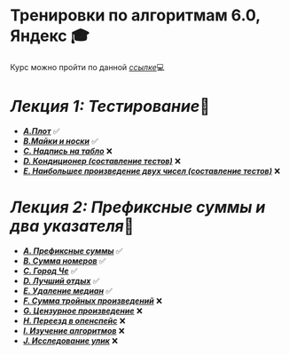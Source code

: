 # **Тренировки по алгоритмам 6.0, Яндекс** 🎓   
Курс можно пройти по данной [*ссылке*](https://yandex.ru/yaintern/training/algorithm-training?m-message-key-id=6712842100473331716&m-message-click-id=98a94013-d6f6-4713-abec-fceb34dba3f4&utm_source=minbox&utm_medium=email&utm_campaign=training6&utm_content=trigger-algo)💻

# ***Лекция 1: Тестирование***📝
* [***A.Плот***](https://github.com/DenisStepanidenko/Yandex-Training6.0/blob/master/src/lesson1/problemA/Solution.java) ✅
* [***B.Майки и носки***](https://github.com/DenisStepanidenko/Yandex-Training6.0/blob/master/src/lesson1/problemB/ProblemB.java) ✅
* [***C. Надпись на табло***](https://github.com/DenisStepanidenko/Yandex-Training6.0/blob/master/src/lesson1/problemC/Solution.java) ❌
* [***D. Кондиционер (составление тестов)***]() ❌
* [***E. Наибольшее произведение двух чисел (составление тестов)***]() ❌

# ***Лекция 2: Префиксные суммы и два указателя***🎃
* [***A. Префиксные суммы***](https://github.com/DenisStepanidenko/Yandex-Training6.0/blob/master/src/lesson2/problemA/ProblemA.java) ✅
* [***B. Сумма номеров***](https://github.com/DenisStepanidenko/Yandex-Training6.0/blob/master/src/lesson2/problemB/ProblemB.java) ✅
* [***C. Город Че***](https://github.com/DenisStepanidenko/Yandex-Training6.0/blob/master/src/lesson2/problemC/ProblemC.java) ✅
* [***D. Лучший отдых***](https://github.com/DenisStepanidenko/Yandex-Training6.0/blob/master/src/lesson2/problemD/ProblemD.java) ✅
* [***E. Удаление медиан***](https://github.com/DenisStepanidenko/Yandex-Training6.0/blob/master/src/lesson2/problemE/ProblemE.java) ✅
* [***F. Сумма тройных произведений***](https://github.com/DenisStepanidenko/Yandex-Training6.0/blob/master/src/lesson2/problemF/Solution.java) ❌
* [***G. Цензурное произведение***](https://github.com/DenisStepanidenko/Yandex-Training6.0/blob/master/src/lesson2/problemG/Solution.java) ❌
* [***H. Переезд в опенспейс***](https://github.com/DenisStepanidenko/Yandex-Training6.0/blob/master/src/lesson2/problemH/Solution.java) ❌
* [***I. Изучение алгоритмов***](https://github.com/DenisStepanidenko/Yandex-Training6.0/blob/master/src/lesson2/problemI/Solution.java) ❌
* [***J. Исследование улик***]() ❌

